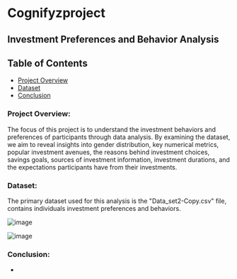 # Cognifyzproject

## Investment Preferences and Behavior Analysis

## Table of Contents
- [Project Overview](#project-overview)
- [Dataset](#dataset)
- [Conclusion](#conclusion)


### Project Overview:

The focus of this project is to understand the investment behaviors and preferences of participants through data analysis. By examining the dataset, we aim to reveal insights into gender distribution, key numerical metrics, popular investment avenues, the reasons behind investment choices, savings goals, sources of investment information, investment durations, and the expectations participants have from their investments.

### Dataset:
The primary dataset used for this analysis is the "Data_set2-Copy.csv" file, contains individuals investment preferences and behaviors.

![image](https://github.com/user-attachments/assets/f84d4a08-8f6a-47f2-9c0c-9f094859420f)

![image](https://github.com/user-attachments/assets/f9b7a813-bfc2-4b07-94c1-ccbe28152353)


### Conclusion:





-






